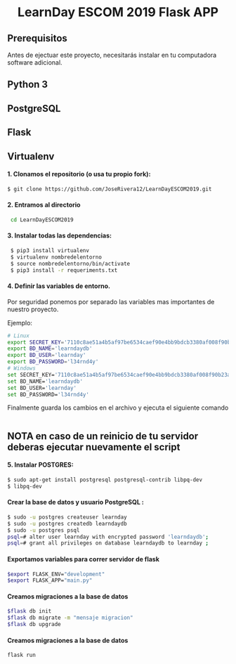 <div align="center">
  <h1>LearnDay ESCOM 2019 Flask APP</h1>
</div>

## Prerequisitos
Antes de ejectuar este proyecto, necesitarás instalar en tu computadora software adicional.

## Python 3
## PostgreSQL
## Flask
## Virtualenv

#### 1. Clonamos el repositorio (o usa tu propio fork):

```sh
$ git clone https://github.com/JoseRivera12/LearnDayESCOM2019.git
```

#### 2. Entramos al directorio

```sh
 cd LearnDayESCOM2019
```

#### 3. Instalar todas las dependencias:

```sh
 $ pip3 install virtualenv 
 $ virtualenv nombredelentorno
 $ source nombredelentorno/bin/activate
 $ pip3 install -r requeriments.txt
```

#### 4. Definir las variables de entorno. 
Por seguridad ponemos por separado las variables mas importantes de nuestro proyecto.

Ejemplo:
```sh
# Linux
export SECRET_KEY='7110c8ae51a4b5af97be6534caef90e4bb9bdcb3380af008f90b23a5d1616bf319bc298105da20fe'
export BD_NAME='learndaydb'
export BD_USER='learnday'
export BD_PASSWORD='l34rnd4y'
# Windows
set SECRET_KEY='7110c8ae51a4b5af97be6534caef90e4bb9bdcb3380af008f90b23a5d1616bf319bc298105da20fe'
set BD_NAME='learndaydb'
set BD_USER='learnday'
set BD_PASSWORD='l34rnd4y'
```

Finalmente guarda los cambios en el archivo y ejecuta el siguiente comando

```source variables.sh
```

## NOTA en caso de un reinicio de tu servidor deberas ejecutar nuevamente el script
#### 5. Instalar POSTGRES:

```sh
$ sudo apt-get install postgresql postgresql-contrib libpq-dev
$ libpq-dev
```

#### Crear la base de datos y usuario PostgreSQL :

```sh
$ sudo -u postgres createuser learnday 
$ sudo -u postgres createdb learndaydb
$ sudo -u postgres psql
psql=# alter user learnday with encrypted password 'learndaydb';
psql=# grant all privileges on database learndaydb to learnday ;
```

#### Exportamos variables para correr servidor de flask
```sh
$export FLASK_ENV="development"
$export FLASK_APP="main.py"
```

#### Creamos migraciones a la base de datos
```sh
$flask db init
$flask db migrate -m "mensaje migracion"
$flask db upgrade
```

#### Creamos migraciones a la base de datos
```sh
flask run
```
